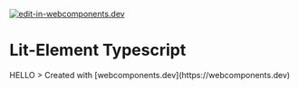 [![edit-in-webcomponents.dev](https://webcomponents.dev/assets/ext/edit_in_wcd.svg)](https://webcomponents.dev/edit/0m2Cx8OJRArbH0mXdBQI)
# Lit-Element Typescript

<cel-show>
<custom-element>HELLO</custom-element>
</cel-show>
> Created with [webcomponents.dev](https://webcomponents.dev)
